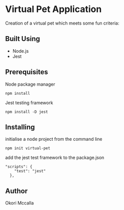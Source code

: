 # Virtual Pet Application

Creation of a virtual pet which meets some fun criteria:


## Built Using

 * Node.js
 * Jest

## Prerequisites

Node package manager

```
npm install
```

Jest testing framework
```
npm install -D jest
```
## Installing

initialise a node project from the command line

```
npm init virtual-pet
```
add the jest test framework to the package.json

```
"scripts": {
    "test": "jest"
  },
```

## Author 

Okori Mccalla
